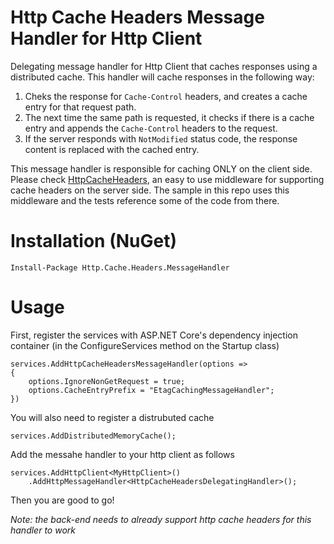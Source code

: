# Http Cache Headers Message Handler for Http Client
Delegating message handler for Http Client that caches responses using a distributed cache. This handler will cache responses in the following way:

1. Cheks the response for `Cache-Control` headers, and creates a cache entry for that request path.
2. The next time the same path is requested, it checks if there is a cache entry and appends the `Cache-Control` headers to the request.
3. If the server responds with `NotModified` status code, the response content is replaced with the cached entry.

This message handler is responsible for caching ONLY on the client side. Please check [HttpCacheHeaders](https://github.com/KevinDockx/HttpCacheHeaders), an easy to use middleware for supporting cache headers on the server side. The sample in this repo uses this middleware and the tests reference some of the code from there.

# Installation (NuGet)

```
Install-Package Http.Cache.Headers.MessageHandler
```

# Usage
First, register the services with ASP.NET Core's dependency injection container (in the ConfigureServices method on the Startup class)

```
services.AddHttpCacheHeadersMessageHandler(options =>
{
    options.IgnoreNonGetRequest = true;
    options.CacheEntryPrefix = "EtagCachingMessageHandler";
})
```

You will also need to register a distrubuted cache

```
services.AddDistributedMemoryCache();
```

Add the messahe handler to your http client as follows

```
services.AddHttpClient<MyHttpClient>()
    .AddHttpMessageHandler<HttpCacheHeadersDelegatingHandler>();
```

Then you are good to go!

*Note: the back-end needs to already support http cache headers for this handler to work*
